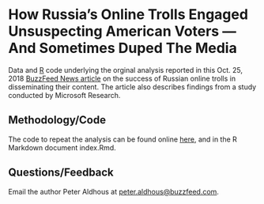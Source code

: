 # How Russia’s Online Trolls Engaged Unsuspecting American Voters — And Sometimes Duped The Media

Data and [R](https://www.r-project.org/) code underlying the orginal analysis reported in this Oct. 25, 2018 [BuzzFeed News article](https://www.buzzfeednews.com/article/peteraldhous/russia-online-trolls-viral-strategy) on the success of Russian online trolls in disseminating their content. The article also describes findings from a study conducted by Microsoft Research.

## Methodology/Code

The code to repeat the analysis can be found online [here](https://buzzfeednews.github.io/2018-10-russian-troll-tweets), and in the R Markdown document index.Rmd.


## Questions/Feedback

Email the author Peter Aldhous at peter.aldhous@buzzfeed.com.